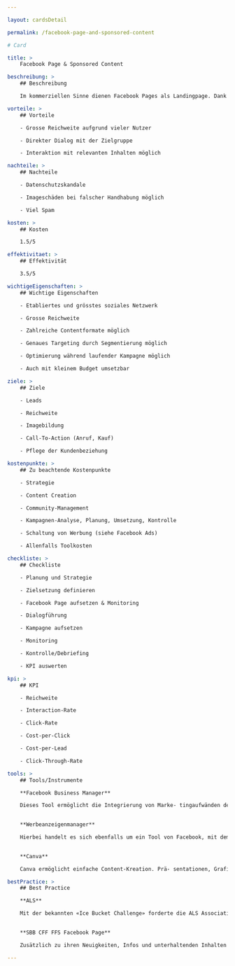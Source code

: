 ```yaml
---

layout: cardsDetail

permalink: /facebook-page-and-sponsored-content

# Card

title: >
    Facebook Page & Sponsored Content

beschreibung: >
    ## Beschreibung  

    Im kommerziellen Sinne dienen Facebook Pages als Landingpage. Dank «Page-Tabs» sowie einem Call-to-Action-Button kann auf Buchungstools, Telefonnummern, Messenger oder Websites verlinkt werden. Auf der Facebook Page werden Posts in vielen möglichen Formaten mit der Community geteilt. Zusätzlich kann mit Hilfe von «Sponsored Content» Reichweite für Posts eingekauft werden.

vorteile: >
    ## Vorteile  

    - Grosse Reichweite aufgrund vieler Nutzer

    - Direkter Dialog mit der Zielgruppe

    - Interaktion mit relevanten Inhalten möglich

nachteile: >
    ## Nachteile  

    - Datenschutzskandale

    - Imageschäden bei falscher Handhabung möglich

    - Viel Spam

kosten: >
    ## Kosten  

    1.5/5

effektivitaet: >
    ## Effektivität  

    3.5/5

wichtigeEigenschaften: >
    ## Wichtige Eigenschaften  

    - Etabliertes und grösstes soziales Netzwerk

    - Grosse Reichweite

    - Zahlreiche Contentformate möglich

    - Genaues Targeting durch Segmentierung möglich

    - Optimierung während laufender Kampagne möglich

    - Auch mit kleinem Budget umsetzbar

ziele: >
    ## Ziele  

    - Leads

    - Reichweite

    - Imagebildung

    - Call-To-Action (Anruf, Kauf)

    - Pflege der Kundenbeziehung

kostenpunkte: >
    ## Zu beachtende Kostenpunkte  

    - Strategie

    - Content Creation

    - Community-Management

    - Kampagnen-Analyse, Planung, Umsetzung, Kontrolle

    - Schaltung von Werbung (siehe Facebook Ads)

    - Allenfalls Toolkosten

checkliste: >
    ## Checkliste  

    - Planung und Strategie

    - Zielsetzung definieren

    - Facebook Page aufsetzen & Monitoring

    - Dialogführung

    - Kampagne aufsetzen

    - Monitoring

    - Kontrolle/Debriefing

    - KPI auswerten

kpi: >
    ## KPI  

    - Reichweite

    - Interaction-Rate

    - Click-Rate

    - Cost-per-Click

    - Cost-per-Lead

    - Click-Through-Rate

tools: >
    ## Tools/Instrumente  

    **Facebook Business Manager**  

    Dieses Tool ermöglicht die Integrierung von Marke- tingaufwänden des eigenen Unternehmens und kann mit externen Tools verknüpft werden. Zudem ermöglicht es das Management von Facebook Pages, ohne in den privaten Account einzugreifen.  
      

    **Werbeanzeigenmanager**  

    Hierbei handelt es sich ebenfalls um ein Tool von Facebook, mit dem Werbung erstellt und geschal- tet werden kann, Segmentierung vorgenommen wird und die Performance des bezahlten Contents getrackt werden kann. Ausserdem befinden sich in diesem Tool alle Zahlungsabwicklungen und Rechnungen.  
      

    **Canva**  

    Canva ermöglicht einfache Content-Kreation. Prä- sentationen, Grafiken oder Bilder können entweder mit vorhandenen Vorlagen erstellt oder nach Belieben verändert werden.

bestPractice: >
    ## Best Practice 

    **ALS**  

    Mit der bekannten «Ice Bucket Challenge» forderte die ALS Association Followerinnen und Follower dazu auf, sich einen Eimer mit eiskaltem Wasser über den Kopf zu schütten und an die Stiftung zu spenden. Neben der erzielten Awareness für die Krankheit sowie dem viralen Effekt erzielte ALS 115 Mio. Dollar Spendengelder.  
      

    **SBB CFF FFS Facebook Page**  

    Zusätzlich zu ihren Neuigkeiten, Infos und unterhaltenden Inhalten sucht die SBB mit über 171 000 Page Followerinnen und Followern aktiv den Dialog. Die Kundinnen und Kunden haben die Möglichkeit, auf einer Pinnwand Fragen zu stellen oder Kritik abzugeben und erhalten in den meisten Fällen ein direktes Feedback.

---
```

